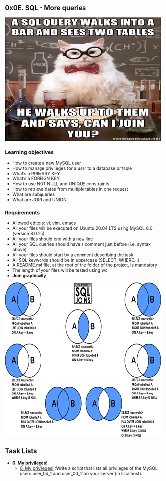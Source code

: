 ## 0x0E. SQL - More queries
<img src="sampleJoin.jpg" height="400" width="600" alt="unable to show an image" />

### Learning objectives
- How to create a new MySQL user
- How to manage privileges for a user to a database or table
- What’s a PRIMARY KEY
- What’s a FOREIGN KEY
- How to use NOT NULL and UNIQUE constraints
- How to retrieve datas from multiple tables in one request
- What are subqueries
- What are JOIN and UNION
### Requirements
- Allowed editors: vi, vim, emacs
- All your files will be executed on Ubuntu 20.04 LTS using MySQL 8.0 (version 8.0.25)
- All your files should end with a new line
- All your SQL queries should have a comment just before (i.e. syntax above)
- All your files should start by a comment describing the task
- All SQL keywords should be in uppercase (SELECT, WHERE…)
- A README.md file, at the root of the folder of the project, is mandatory
- The length of your files will be tested using wc
- **Join graphically**
<img src="Join.png" height="500" width="700" alt="unable to view image" />

## Task Lists
* **0. My privileges!**
	* [0. My privileges!](./0-privileges.sql) :Write a script that lists all privileges of the MySQL users user_0d_1 and user_0d_2 on your server (in localhost). 
